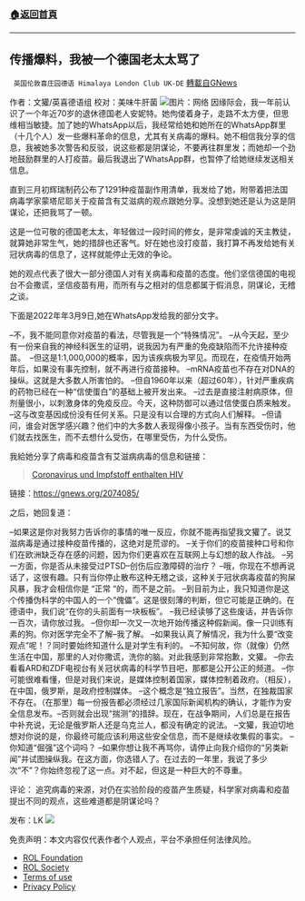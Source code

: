 ###  [:house:返回首頁](https://github.com/ourhimalayas/txt)
---


## 传播爆料，我被一个德国老太太骂了
` 英国伦敦喜庄园德语 Himalaya London Club UK-DE` [轉載自GNews](https://gnews.org/zh-hans/2259671/)

作者：文獾/英喜德语组
校对：美味牛肝菌
![](https://assets.gnews.org/wp-content/uploads/2022/03/image1-19.jpg)图片：网络
因缘际会，我一年前认识了一个年近70岁的退休德国老人安妮特。她佝偻着身子，走路不太方便，但思维相当敏捷。加了她的WhatsApp以后，我经常给她和她所在的WhatsApp群里（十几个人）发一些爆料革命的信息，尤其有关病毒的爆料。她不相信我分享的信息，我被她多次警告和反驳，说这些都是阴谋论，不要再往群里发；而她却一个劲地鼓励群里的人打疫苗。最后我退出了WhatsApp群，也暂停了给她继续发送相关信息。

直到三月初辉瑞制药公布了1291种疫苗副作用清单，我发给了她，附带着把法国病毒学家蒙塔尼耶关于疫苗含有艾滋病的观点跟她分享。没想到她还是认为这是阴谋论，还把我骂了一顿。

这是一位可敬的德国老太太，年轻做过一段时间的修女，是非常虔诚的天主教徒，就算她非常生气，她的措辞也还客气。好在她也没打疫苗，我打算不再发给她有关冠状病毒的信息了，这样就能停止无效的争论。

她的观点代表了很大一部分德国人对有关病毒和疫苗的态度。他们坚信德国的电视台不会撒谎，坚信疫苗有用，而所有与之相对的信息都属于假消息，阴谋论，无稽之谈。

下面是2022年年3月9日,她在WhatsApp发给我的部分文字。

–不，我不能同意你对疫苗的看法，尽管我是一个“特殊情况”。
–从今天起，至少有一份来自我的神经科医生的证明，说我因为有严重的免疫缺陷而不允许接种疫苗。 
–但这是1:1,000,000的概率，因为该疾病极为罕见。而现在，在疫情开始两年后，如果没有事先控制，就不再进行疫苗接种。
–mRNA疫苗也不存在对DNA的操纵。这就是大多数人所害怕的。
–但自1960年以来（超过60年），针对严重疾病的药物已经在一种“信使蛋白”的基础上被开发出来。
–过去是直接注射病原体，但剂量很小，以刺激身体的免疫反应。今天，这种防御可以通过信使蛋白质来触发。
–这与改变基因成份没有任何关系。只是没有以合理的方式向人们解释。
–但请问，谁会对医学感兴趣？他们中的大多数人表现得像小孩子。当有东西受伤时，他们就去找医生，而不去想什么受伤，在哪里受伤，为什么受伤。

我給她分享了病毒和疫苗含有艾滋病病毒的信息和链接：



> [Coronavirus und Impfstoff enthalten HIV](https://gnews.org/2074085/)


链接：https://gnews.org/2074085/

之后，她回复道：

–如果这是你对我努力告诉你的事情的唯一反应，你就不能再指望我文獾了。说艾滋病毒是通过接种疫苗传播的，这绝对是荒谬的。
–关于你们的疫苗接种口号和你们在欧洲缺乏存在感的问题，因为你们更喜欢在互联网上与幻想的敌人作战。
–另一方面，你是否从未接受过PTSD–创伤后应激障碍的治疗？
–哦，你现在不想再说话了，这很有趣。只有当你停止散布这种无稽之谈，这种关于冠状病毒疫苗的狗屎风暴，我才会相信你是 “正常 “的，而不是之前。
–到目前为止，我只知道你是这个传播伪科学的中国人的一个“傀儡”。这是很刻薄的判断，但它可能是正确的。在德语中，我们说“在你的头前面有一块板板”。
–我已经读够了这些废话，并告诉你一百次，请你放过我。
–但你却一次又一次地开始传播这种假新闻。像一只训练有素的狗。你对医学完全不了解–我了解。
–如果我认真了解情况，我为什么要“改变观点”呢！？同时要始终知道什么是对学生有利的。
–不知何故，你（就像）仍然生活在中国，那里的人对你撒谎，洗你的脑。对此我感到非常抱歉，文獾。
–你去看看ARD和ZDF电视台有关冠状病毒的科学节目吧，那都是公开公正的频道。
–你可能很难看懂，但是对我们来说，是媒体控制着国家，媒体控制着政府。（相反），在中国，俄罗斯，是政府控制媒体。
–这个概念是“独立报告”。当然，在独裁国家不存在。（在那里）每一份报告都必须经过几家国际新闻机构的确认，才能作为安全信息发布。–否则就会出现“揣测”的措辞。现在，在战争期间，人们总是在报告中补充说，无论是俄罗斯人还是乌克兰人，都没有确定的说法。
–文獾，我迫切地想对你说的是，你最终可能应该利用这些安全信息，而不是继续收集假的事实。
–你知道“倔强”这个词吗？
–如果你想让我不再骂你，请停止向我介绍你的“另类新闻”并试图操纵我。在这方面，你选错人了。在过去的一年里，我说了多少次“不”？你始终忽视了这一点。对不起，但这是一种巨大的不尊重。

评论：
追究病毒的来源，对仍在实验阶段的疫苗产生质疑，科学家对病毒和疫苗提出不同的观点，这些难道都是阴谋论吗？

发布：LK
![](https://assets.gnews.org/wp-content/uploads/2021/09/战鹰团新logo2021-07-01-1.jpg)
 

免责声明：本文内容仅代表作者个人观点，平台不承担任何法律风险。

- [ROL Foundation](https://rolfoundation.org/)
- [ROL Society](https://rolsociety.org/)
- [Terms of use](https://gnews.org/terms-of-use-3/)
- [Privacy Policy](https://gnews.org/privacy-policy/)

